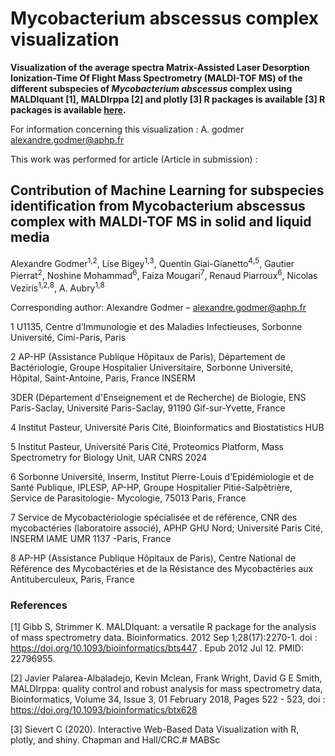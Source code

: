  # Mycobacterium abscessus complex visualization

**Visualization of the average spectra Matrix-Assisted Laser Desorption Ionization-Time Of Flight Mass Spectrometry (MALDI-TOF MS) of the different subspecies of  <i>Mycobacterium abscessus </i> complex using MALDIquant [1], MALDIrppa [2] and plotly [3] R packages is available [3] R packages is available [here](https://agodmer.github.io/MABSc/Mabscessus).**

For information concerning this visualization : A. godmer alexandre.godmer@aphp.fr

This work was performed for article (Article in submission) :

## Contribution of Machine Learning for subspecies identification from Mycobacterium abscessus complex with MALDI-TOF MS in solid and liquid media

Alexandre Godmer<sup>1</sup><sup>,</sup><sup>2</sup>, Lise Bigey<sup>1</sup><sup>,</sup><sup>3</sup>, Quentin Giai-Gianetto<sup>4</sup><sup>,</sup><sup>5</sup>, Gautier Pierrat<sup>2</sup>, Noshine Mohammad<sup>6</sup>, Faiza Mougari<sup>7</sup>, Renaud Piarroux<sup>6</sup>, Nicolas Veziris<sup>1</sup><sup>,</sup><sup>2</sup><sup>,</sup><sup>8</sup>, A. Aubry<sup>1</sup><sup>,</sup><sup>8</sup>

Corresponding author: Alexandre Godmer – alexandre.godmer@aphp.fr

1 U1135, Centre d’Immunologie et des Maladies Infectieuses, Sorbonne Université, Cimi-Paris, Paris

2 AP-HP (Assistance Publique Hôpitaux de Paris), Département de Bactériologie, Groupe Hospitalier Universitaire, Sorbonne Université, Hôpital, Saint-Antoine, Paris, France INSERM

3DER (Département d'Enseignement et de Recherche) de Biologie, ENS Paris-Saclay, Université Paris-Saclay, 91190 Gif-sur-Yvette, France

4 Institut Pasteur, Université Paris Cité, Bioinformatics and Biostatistics HUB

5 Institut Pasteur, Université Paris Cité, Proteomics Platform, Mass Spectrometry for Biology Unit, UAR CNRS 2024

6 Sorbonne Université, Inserm, Institut Pierre-Louis d’Epidémiologie et de Santé Publique, IPLESP, AP-HP, Groupe Hospitalier Pitié-Salpêtrière, Service de Parasitologie- Mycologie, 75013 Paris, France

7 Service de Mycobactériologie spécialisée et de référence, CNR des mycobactéries (laboratoire associé), APHP GHU Nord; Université Paris Cité, INSERM IAME UMR 1137 -Paris, France

8 AP-HP (Assistance Publique Hôpitaux de Paris), Centre National de Référence des Mycobactéries et de la Résistance des Mycobactéries aux Antituberculeux, Paris, France

### References

[1] Gibb S, Strimmer K. MALDIquant: a versatile R package for the analysis of mass spectrometry data. Bioinformatics. 2012 Sep 1;28(17):2270-1. doi : https://doi.org/10.1093/bioinformatics/bts447 . Epub 2012 Jul 12. PMID: 22796955.

[2] Javier Palarea-Albaladejo, Kevin Mclean, Frank Wright, David G E Smith, MALDIrppa: quality control and robust analysis for mass spectrometry data, Bioinformatics, Volume 34, Issue 3, 01 February 2018, Pages 522 - 523, doi : https://doi.org/10.1093/bioinformatics/btx628

[3] Sievert C (2020). Interactive Web-Based Data Visualization with R, plotly, and shiny. Chapman and Hall/CRC.# MABSc
